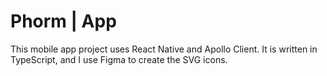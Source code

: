 # Phorm | App

This mobile app project uses React Native and Apollo Client. It is written in TypeScript, and I use Figma to create the SVG icons.
